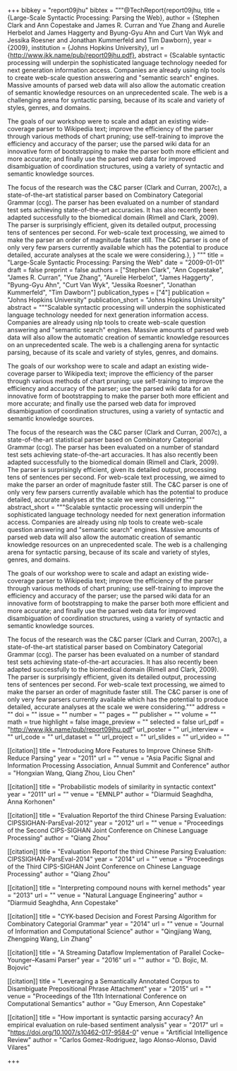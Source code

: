 +++
bibkey = "report09jhu"
bibtex = """@TechReport{report09jhu,
  title     = {Large-Scale Syntactic Processing: Parsing the Web},
  author    = {Stephen Clark and Ann Copestake and James R. Curran and Yue Zhang and Aurelie Herbelot and James Haggerty and Byung-Gyu Ahn and Curt Van Wyk and Jessika Roesner and Jonathan Kummerfeld and Tim Dawborn},
  year      = {2009},
  institution = {Johns Hopkins University},
  url       = {http://www.jkk.name/pub/report09jhu.pdf},
  abstract  = {Scalable syntactic processing will underpin the sophisticated language technology needed for next generation information access. Companies are already using nlp tools to create web-scale question answering and "semantic search" engines. Massive amounts of parsed web data will also allow the automatic creation of semantic knowledge resources on an unprecedented scale. The web is a challenging arena for syntactic parsing, because of its scale and variety of styles, genres, and domains.

The goals of our workshop were to scale and adapt an existing wide-coverage parser to Wikipedia text; improve the efficiency of the parser through various methods of chart pruning; use self-training to improve the efficiency and accuracy of the parser; use the parsed wiki data for an innovative form of bootstrapping to make the parser both more efficient and more accurate; and finally use the parsed web data for improved disambiguation of coordination structures, using a variety of syntactic and semantic knowledge sources.

The focus of the research was the C&C parser (Clark and Curran, 2007c), a state-of-the-art statistical parser based on Combinatory Categorial Grammar (ccg). The parser has been evaluated on a number of standard test sets achieving state-of-the-art accuracies. It has also recently been adapted successfully to the biomedical domain (Rimell and Clark, 2009). The parser is surprisingly efficient, given its detailed output, processing tens of sentences per second. For web-scale text processing, we aimed to make the parser an order of magnitude faster still. The C&C parser is one of only very few parsers currently available which has the potential to produce detailed, accurate analyses at the scale we were considering.},
}
"""
title = "Large-Scale Syntactic Processing: Parsing the Web"
date = "2009-01-01"
draft = false
preprint = false
authors = ["Stephen Clark", "Ann Copestake", "James R. Curran", "Yue Zhang", "Aurelie Herbelot", "James Haggerty", "Byung-Gyu Ahn", "Curt Van Wyk", "Jessika Roesner", "Jonathan Kummerfeld", "Tim Dawborn"]
publication_types = ["4"]
publication = "Johns Hopkins University"
publication_short = "Johns Hopkins University"
abstract = """Scalable syntactic processing will underpin the sophisticated language technology needed for next generation information access. Companies are already using nlp tools to create web-scale question answering and \"semantic search\" engines. Massive amounts of parsed web data will also allow the automatic creation of semantic knowledge resources on an unprecedented scale. The web is a challenging arena for syntactic parsing, because of its scale and variety of styles, genres, and domains.

The goals of our workshop were to scale and adapt an existing wide-coverage parser to Wikipedia text; improve the efficiency of the parser through various methods of chart pruning; use self-training to improve the efficiency and accuracy of the parser; use the parsed wiki data for an innovative form of bootstrapping to make the parser both more efficient and more accurate; and finally use the parsed web data for improved disambiguation of coordination structures, using a variety of syntactic and semantic knowledge sources.

The focus of the research was the C&C parser (Clark and Curran, 2007c), a state-of-the-art statistical parser based on Combinatory Categorial Grammar (ccg). The parser has been evaluated on a number of standard test sets achieving state-of-the-art accuracies. It has also recently been adapted successfully to the biomedical domain (Rimell and Clark, 2009). The parser is surprisingly efficient, given its detailed output, processing tens of sentences per second. For web-scale text processing, we aimed to make the parser an order of magnitude faster still. The C&C parser is one of only very few parsers currently available which has the potential to produce detailed, accurate analyses at the scale we were considering."""
abstract_short = """Scalable syntactic processing will underpin the sophisticated language technology needed for next generation information access. Companies are already using nlp tools to create web-scale question answering and \"semantic search\" engines. Massive amounts of parsed web data will also allow the automatic creation of semantic knowledge resources on an unprecedented scale. The web is a challenging arena for syntactic parsing, because of its scale and variety of styles, genres, and domains.

The goals of our workshop were to scale and adapt an existing wide-coverage parser to Wikipedia text; improve the efficiency of the parser through various methods of chart pruning; use self-training to improve the efficiency and accuracy of the parser; use the parsed wiki data for an innovative form of bootstrapping to make the parser both more efficient and more accurate; and finally use the parsed web data for improved disambiguation of coordination structures, using a variety of syntactic and semantic knowledge sources.

The focus of the research was the C&C parser (Clark and Curran, 2007c), a state-of-the-art statistical parser based on Combinatory Categorial Grammar (ccg). The parser has been evaluated on a number of standard test sets achieving state-of-the-art accuracies. It has also recently been adapted successfully to the biomedical domain (Rimell and Clark, 2009). The parser is surprisingly efficient, given its detailed output, processing tens of sentences per second. For web-scale text processing, we aimed to make the parser an order of magnitude faster still. The C&C parser is one of only very few parsers currently available which has the potential to produce detailed, accurate analyses at the scale we were considering."""
address = ""
doi = ""
issue = ""
number = ""
pages = ""
publisher = ""
volume = ""
math = true
highlight = false
image_preview = ""
selected = false
url_pdf = "http://www.jkk.name/pub/report09jhu.pdf"
url_poster = ""
url_interview = ""
url_code = ""
url_dataset = ""
url_project = ""
url_slides = ""
url_video = ""

[[citation]]
title = "Introducing More Features to Improve Chinese Shift-Reduce Parsing"
year = "2011"
url = ""
venue = "Asia Pacific Signal and Information Processing Association, Annual Summit and Conference"
author = "Hongxian Wang, Qiang Zhou, Liou Chen"

[[citation]]
title = "Probabilistic models of similarity in syntactic context"
year = "2011"
url = ""
venue = "EMNLP"
author = "Diarmuid Seaghdha, Anna Korhonen"

[[citation]]
title = "Evaluation Reportof the third Chinese Parsing Evaluation: CIPSSIGHAN-ParsEval-2012"
year = "2012"
url = ""
venue = "Proceedings of the Second CIPS-SIGHAN Joint Conference on Chinese Language Processing"
author = "Qiang Zhou"

[[citation]]
title = "Evaluation Reportof the third Chinese Parsing Evaluation: CIPSSIGHAN-ParsEval-2014"
year = "2014"
url = ""
venue = "Proceedings of the Third CIPS-SIGHAN Joint Conference on Chinese Language Processing"
author = "Qiang Zhou"

[[citation]]
title = "Interpreting compound nouns with kernel methods"
year = "2013"
url = ""
venue = "Natural Language Engineering"
author = "Diarmuid Seaghdha, Ann Copestake"

[[citation]]
title = "CYK-based Decision and Forest Parsing Algorithm for Combinatory Categorial Grammar"
year = "2014"
url = ""
venue = "Journal of Information and Computational Science"
author = "Qingjiang Wang, Zhengping Wang, Lin Zhang"

[[citation]]
title = "A Streaming Dataflow Implementation of Parallel Cocke–Younger–Kasami Parser"
year = "2016"
url = ""
author = "D. Bojic, M. Bojovic"

[[citation]]
title = "Leveraging a Semantically Annotated Corpus to Disambiguate Prepositional Phrase Attachment"
year = "2015"
url = ""
venue = "Proceedings of the 11th International Conference on Computational Semantics"
author = "Guy Emerson, Ann Copestake"

[[citation]]
title = "How important is syntactic parsing accuracy? An empirical evaluation on rule-based sentiment analysis"
year = "2017"
url = "https://doi.org/10.1007/s10462-017-9584-0"
venue = "Artificial Intelligence Review"
author = "Carlos Gomez-Rodriguez, Iago Alonso-Alonso, David Vilares"


+++